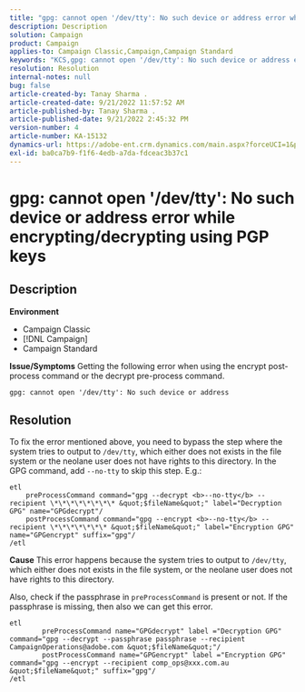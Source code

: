 ```yaml
---
title: "gpg: cannot open '/dev/tty': No such device or address error while encrypting/decrypting using PGP keys"
description: Description
solution: Campaign
product: Campaign
applies-to: Campaign Classic,Campaign,Campaign Standard
keywords: "KCS,gpg: cannot open '/dev/tty': No such device or address error while encrypting/decrypting using PGP keys"
resolution: Resolution
internal-notes: null
bug: false
article-created-by: Tanay Sharma .
article-created-date: 9/21/2022 11:57:52 AM
article-published-by: Tanay Sharma .
article-published-date: 9/21/2022 2:45:32 PM
version-number: 4
article-number: KA-15132
dynamics-url: https://adobe-ent.crm.dynamics.com/main.aspx?forceUCI=1&pagetype=entityrecord&etn=knowledgearticle&id=16788499-a439-ed11-9db1-002248086735
exl-id: ba0ca7b9-f1f6-4edb-a7da-fdceac3b37c1
---
```

# gpg: cannot open '/dev/tty': No such device or address error while encrypting/decrypting using PGP keys

## Description

<b>Environment</b>
- Campaign Classic
- [!DNL Campaign]
- Campaign Standard



<b>Issue/Symptoms</b>
Getting the following error when using the encrypt post-process command or the decrypt pre-process command.


```
gpg: cannot open '/dev/tty': No such device or address
```





## Resolution


To fix the error mentioned above, you need to bypass the step where the system tries to output to `/dev/tty`, which either does not exists in the file system or the neolane user does not have rights to this directory. In the GPG command, add `--no-tty` to skip this step. E.g.:


```
etl
    preProcessCommand command="gpg --decrypt <b>--no-tty</b> --recipient \*\*\*\*\*\*\*\* &quot;$fileName&quot;" label="Decryption GPG" name="GPGdecrypt"/
    postProcessCommand command="gpg --encrypt <b>--no-tty</b> --recipient \*\*\*\*\*\*\* &quot;$fileName&quot;" label="Encryption GPG" name="GPGencrypt" suffix="gpg"/
/etl
```

<b>Cause</b>
This error happens because the system tries to output to `/dev/tty`, which either does not exists in the file system, or the neolane user does not have rights to this directory.

Also, check if the passphrase in `preProcessCommand` is present or not. If the passphrase is missing, then also we can get this error.


```
etl
        preProcessCommand name="GPGdecrypt" label ="Decryption GPG" command="gpg --decrypt --passphrase passphrase --recipient CampaignOperations@adobe.com &quot;$fileName&quot;"/
        postProcessCommand name="GPGencrypt" label ="Encryption GPG" command="gpg --encrypt --recipient comp_ops@xxx.com.au &quot;$fileName&quot;" suffix="gpg"/
/etl
```

